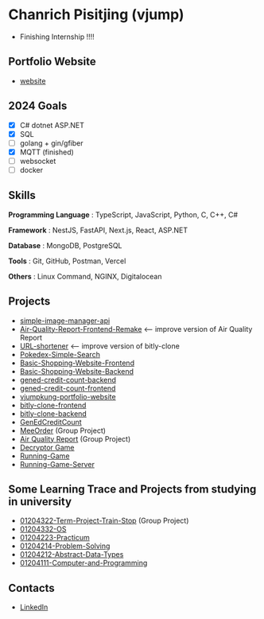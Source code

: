 # Chanrich Pisitjing (vjump)

- Finishing Internship !!!! 

## Portfolio Website
- [website](https://vjumpkung.github.io/)

## 2024 Goals

- [x] C# dotnet ASP.NET
- [x] SQL
- [ ] golang + gin/gfiber
- [x] MQTT (finished)
- [ ] websocket
- [ ] docker

## Skills
**Programming Language** : TypeScript, JavaScript, Python, C, C++, C#

**Framework** : NestJS, FastAPI, Next.js, React, ASP.NET

**Database** : MongoDB, PostgreSQL

**Tools** : Git, GitHub, Postman, Vercel

**Others** : Linux Command, NGINX, Digitalocean

## Projects

- [simple-image-manager-api](https://github.com/vjumpkung/simple_image_manager_api)
- [Air-Quality-Report-Frontend-Remake](https://github.com/Vjumpkung/Air-Quality-Report-Frontend-Remake) <-- improve version of Air Quality Report
- [URL-shortener](https://github.com/Vjumpkung/vjump-short-url) <-- improve version of bitly-clone
- [Pokedex-Simple-Search](https://github.com/Vjumpkung/simple-pokedex-vite-react)
- [Basic-Shopping-Website-Frontend](https://github.com/Vjumpkung/basic-shopping-website-frontend/)
- [Basic-Shopping-Website-Backend](https://github.com/Vjumpkung/basic-shopping-website-backend/)
- [gened-credit-count-backend](https://github.com/Vjumpkung/gened-credit-count-backend)
- [gened-credit-count-frontend](https://github.com/Vjumpkung/gened-credit-count-frontend)
- [vjumpkung-portfolio-website](https://github.com/vjumpkung/vjumpkung.github.io)
- [bitly-clone-frontend](https://github.com/Vjumpkung/bitly-clone-frontend)
- [bitly-clone-backend](https://github.com/Vjumpkung/bitly-clone-backend)
- [GenEdCreditCount](https://github.com/Vjumpkung/GenEdCreditCount)
- [MeeOrder](https://github.com/meeorder/meeorder-backend) (Group Project)
- [Air Quality Report](https://github.com/Vjumpkung/air-quality-report-backend) (Group Project)
- [Decryptor Game](https://github.com/Vjumpkung/decryptor_game)
- [Running-Game](https://github.com/Vjumpkung/Running-Game)
- [Running-Game-Server](https://github.com/Vjumpkung/Running-Game-Server)


## Some Learning Trace and Projects from studying in university

- [01204322-Term-Project-Train-Stop](https://github.com/Vjumpkung/01204322-Term-Project-Train-Stop) (Group Project)
- [01204332-OS](https://github.com/Vjumpkung/markdown_summary)
- [01204223-Practicum](https://github.com/Vjumpkung/practicum_final)
- [01204214-Problem-Solving](https://github.com/Vjumpkung/01204214-Problem-Solving)
- [01204212-Abstract-Data-Types](https://github.com/Vjumpkung/Abstract-Data-Types)
- [01204111-Computer-and-Programming](https://github.com/Vjumpkung/01204111)

## Contacts

- [LinkedIn](https://www.linkedin.com/in/chanrichpisitjing/) 
